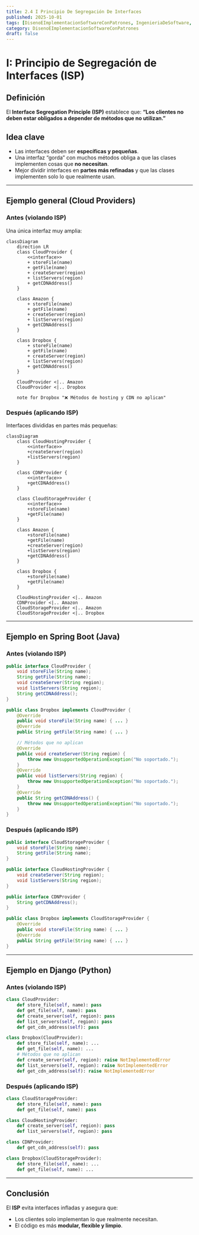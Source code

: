 ```yaml
---
title: 2.4 I Principio De Segregación De Interfaces
published: 2025-10-01
tags: [DisenoEImplementacionSoftwareConPatrones, IngenieriaDeSoftware, Java, Python, Django, SpringBoot, ITO]
category: DisenoEImplementacionSoftwareConPatrones
draft: false
---
```


# I: Principio de Segregación de Interfaces (ISP)

## Definición

El **Interface Segregation Principle (ISP)** establece que:
**“Los clientes no deben estar obligados a depender de métodos que no utilizan.”**

## Idea clave

* Las interfaces deben ser **específicas y pequeñas**.
* Una interfaz “gorda” con muchos métodos obliga a que las clases implementen cosas que **no necesitan**.
* Mejor dividir interfaces en **partes más refinadas** y que las clases implementen solo lo que realmente usan.

---

## Ejemplo general (Cloud Providers)

### Antes (violando ISP)

Una única interfaz muy amplia:

```mermaid
classDiagram
    direction LR
    class CloudProvider {
        <<interface>>
        + storeFile(name)
        + getFile(name)
        + createServer(region)
        + listServers(region)
        + getCDNAddress()
    }

    class Amazon {
        + storeFile(name)
        + getFile(name)
        + createServer(region)
        + listServers(region)
        + getCDNAddress()
    }

    class Dropbox {
        + storeFile(name)
        + getFile(name)
        + createServer(region)
        + listServers(region)
        + getCDNAddress()
    }

    CloudProvider <|.. Amazon
    CloudProvider <|.. Dropbox

    note for Dropbox "❌ Métodos de hosting y CDN no aplican"
```

### Después (aplicando ISP)

Interfaces divididas en partes más pequeñas:

```mermaid
classDiagram
    class CloudHostingProvider {
        <<interface>>
        +createServer(region)
        +listServers(region)
    }

    class CDNProvider {
        <<interface>>
        +getCDNAddress()
    }

    class CloudStorageProvider {
        <<interface>>
        +storeFile(name)
        +getFile(name)
    }

    class Amazon {
        +storeFile(name)
        +getFile(name)
        +createServer(region)
        +listServers(region)
        +getCDNAddress()
    }

    class Dropbox {
        +storeFile(name)
        +getFile(name)
    }

    CloudHostingProvider <|.. Amazon
    CDNProvider <|.. Amazon
    CloudStorageProvider <|.. Amazon
    CloudStorageProvider <|.. Dropbox
```

---

## Ejemplo en Spring Boot (Java)

### Antes (violando ISP)

```java
public interface CloudProvider {
    void storeFile(String name);
    String getFile(String name);
    void createServer(String region);
    void listServers(String region);
    String getCDNAddress();
}

public class Dropbox implements CloudProvider {
    @Override
    public void storeFile(String name) { ... }
    @Override
    public String getFile(String name) { ... }

    // Métodos que no aplican
    @Override
    public void createServer(String region) {
        throw new UnsupportedOperationException("No soportado.");
    }
    @Override
    public void listServers(String region) {
        throw new UnsupportedOperationException("No soportado.");
    }
    @Override
    public String getCDNAddress() {
        throw new UnsupportedOperationException("No soportado.");
    }
}
```

### Después (aplicando ISP)

```java
public interface CloudStorageProvider {
    void storeFile(String name);
    String getFile(String name);
}

public interface CloudHostingProvider {
    void createServer(String region);
    void listServers(String region);
}

public interface CDNProvider {
    String getCDNAddress();
}

public class Dropbox implements CloudStorageProvider {
    @Override
    public void storeFile(String name) { ... }
    @Override
    public String getFile(String name) { ... }
}
```

---

## Ejemplo en Django (Python)

### Antes (violando ISP)

```python
class CloudProvider:
    def store_file(self, name): pass
    def get_file(self, name): pass
    def create_server(self, region): pass
    def list_servers(self, region): pass
    def get_cdn_address(self): pass

class Dropbox(CloudProvider):
    def store_file(self, name): ...
    def get_file(self, name): ...
    # Métodos que no aplican
    def create_server(self, region): raise NotImplementedError
    def list_servers(self, region): raise NotImplementedError
    def get_cdn_address(self): raise NotImplementedError
```

### Después (aplicando ISP)

```python
class CloudStorageProvider:
    def store_file(self, name): pass
    def get_file(self, name): pass

class CloudHostingProvider:
    def create_server(self, region): pass
    def list_servers(self, region): pass

class CDNProvider:
    def get_cdn_address(self): pass

class Dropbox(CloudStorageProvider):
    def store_file(self, name): ...
    def get_file(self, name): ...
```

---

## Conclusión

El **ISP** evita interfaces infladas y asegura que:

* Los clientes solo implementan lo que realmente necesitan.
* El código es más **modular, flexible y limpio**.

